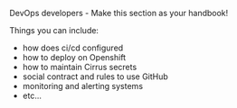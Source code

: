 DevOps developers - Make this section as your handbook!

Things you can include:

- how does ci/cd configured
- how to deploy on Openshift
- how to maintain Cirrus secrets
- social contract and rules to use GitHub
- monitoring and alerting systems
- etc...
